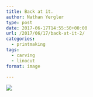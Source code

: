 ```yaml
---
title: Back at it. 
author: Nathan Yergler
type: post
date: 2017-06-17T14:55:50+00:00
url: /2017/06/17/back-at-it-2/
categories:
  - printmaking
tags:
  - carving
  - linocut
format: image

---
```

<div>
  <p>
    <img src="https://scontent.cdninstagram.com/t51.2885-15/e35/19121996_1336484293102767_2759484202410835968_n.jpg" style="max-width:600px;" />
  </p>
  
  <div>
  </div>
</div>